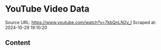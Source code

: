 # YouTube Video Data

Source URL: https://www.youtube.com/watch?v=7kbQnLN2y_I
Scraped at: 2024-10-29 19:10:20

## Content

